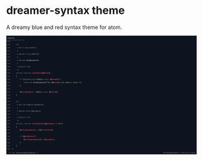 # dreamer-syntax theme

A dreamy blue and red syntax theme for atom.

![Theme screenshot](screenshot.png)

